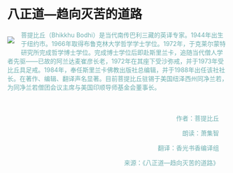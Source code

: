 # 八正道—趋向灭苦的道路

<div style="color: rgb(112, 177, 178);">
<div style="float:left;padding-top:0;padding-right:15px;margin:0;">

![](./img/0.webp)

</div>

菩提比丘（Bhikkhu Bodhi）是当代南传巴利三藏的英译专家。1944年出生于纽约市。1966年取得布鲁克林大学哲学学士学位。1972年，于克莱尔蒙特研究所完成哲学博士学位。完成博士学位后即赴斯里兰卡，追随当代僧人学者先驱——已故的阿兰达麦崔彦长老，1972年在其座下受沙弥戒，并于1973年受比丘具足戒。1984年，奉任斯里兰卡佛教出版社总编辑，并于1988年出任该社社长。在著作、编辑、翻译声名显著。目前菩提比丘驻锡于美国纽泽西州同净兰若，为同净兰若僧团会议主席与美国印顺导师基金会董事长。 

<div style="clear:both; width:10em">&nbsp</div>
<div style="padding:20px;text-align:right; color: rgb(112, 177, 178);">
作者：菩提比丘

朗读：萧集智

翻译：香光书香编译组

来源：《八正道—趋向灭苦的道路》
</div>
</div>

